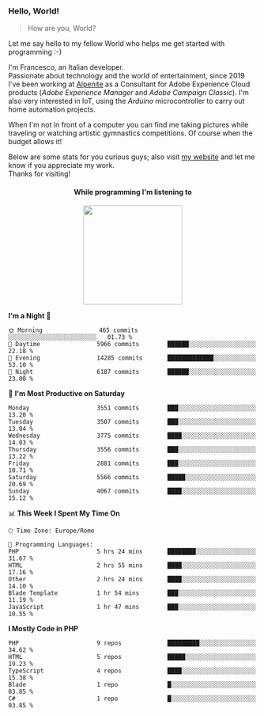 ### Hello, World!

> How are you, World?

Let me say hello to my fellow World who helps me get started with programming :-)

I'm Francesco, an Italian developer.  
Passionate about technology and the world of entertainment, since 2019 I've been working at [Alpenite](https://www.alpenite.com) as a Consultant for Adobe Experience Cloud products (*Adobe Experience Manager* and *Adobe Campaign Classic*). I'm also very interested in IoT, using the *Arduino* microcontroller to carry out home automation projects.

When I'm not in front of a computer you can find me taking pictures while traveling or watching artistic gymnastics competitions. Of course when the budget allows it!

Below are some stats for you curious guys; also visit [my website](https://www.francescorega.eu) and let me know if you appreciate my work.  
Thanks for visiting!

<div align="center">
  <h4>While programming I'm listening to</h4>
  <a href="https://apps.francescorega.eu/now-playing/11147232609" target="_blank"><img src="https://apps.francescorega.eu/now-playing/11147232609" width="200"></a>
</div>

<!--START_SECTION:waka-->
**I'm a Night 🦉** 

```text
🌞 Morning                465 commits         ░░░░░░░░░░░░░░░░░░░░░░░░░   01.73 % 
🌆 Daytime                5966 commits        ██████░░░░░░░░░░░░░░░░░░░   22.18 % 
🌃 Evening                14285 commits       █████████████░░░░░░░░░░░░   53.10 % 
🌙 Night                  6187 commits        ██████░░░░░░░░░░░░░░░░░░░   23.00 % 
```
📅 **I'm Most Productive on Saturday** 

```text
Monday                   3551 commits        ███░░░░░░░░░░░░░░░░░░░░░░   13.20 % 
Tuesday                  3507 commits        ███░░░░░░░░░░░░░░░░░░░░░░   13.04 % 
Wednesday                3775 commits        ████░░░░░░░░░░░░░░░░░░░░░   14.03 % 
Thursday                 3556 commits        ███░░░░░░░░░░░░░░░░░░░░░░   13.22 % 
Friday                   2881 commits        ███░░░░░░░░░░░░░░░░░░░░░░   10.71 % 
Saturday                 5566 commits        █████░░░░░░░░░░░░░░░░░░░░   20.69 % 
Sunday                   4067 commits        ████░░░░░░░░░░░░░░░░░░░░░   15.12 % 
```


📊 **This Week I Spent My Time On** 

```text
🕑︎ Time Zone: Europe/Rome

💬 Programming Languages: 
PHP                      5 hrs 24 mins       ████████░░░░░░░░░░░░░░░░░   31.67 % 
HTML                     2 hrs 55 mins       ████░░░░░░░░░░░░░░░░░░░░░   17.16 % 
Other                    2 hrs 24 mins       ████░░░░░░░░░░░░░░░░░░░░░   14.10 % 
Blade Template           1 hr 54 mins        ███░░░░░░░░░░░░░░░░░░░░░░   11.19 % 
JavaScript               1 hr 47 mins        ███░░░░░░░░░░░░░░░░░░░░░░   10.55 % 
```

**I Mostly Code in PHP** 

```text
PHP                      9 repos             █████████░░░░░░░░░░░░░░░░   34.62 % 
HTML                     5 repos             █████░░░░░░░░░░░░░░░░░░░░   19.23 % 
TypeScript               4 repos             ████░░░░░░░░░░░░░░░░░░░░░   15.38 % 
Blade                    1 repo              █░░░░░░░░░░░░░░░░░░░░░░░░   03.85 % 
C#                       1 repo              █░░░░░░░░░░░░░░░░░░░░░░░░   03.85 % 
```




<!--END_SECTION:waka-->

